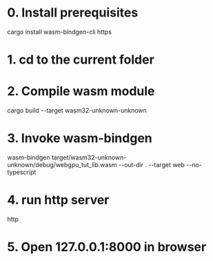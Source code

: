 # 0. Install prerequisites
cargo install wasm-bindgen-cli https
# 1. cd to the current folder
# 2. Compile wasm module
cargo build --target wasm32-unknown-unknown
# 3. Invoke wasm-bindgen
wasm-bindgen target/wasm32-unknown-unknown/debug/webgpu_tut_lib.wasm --out-dir . --target web --no-typescript
# 4. run http server
http
# 5. Open 127.0.0.1:8000 in browser
